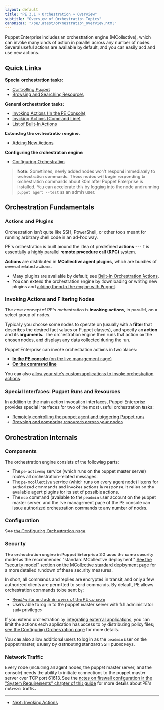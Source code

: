 ```yaml
---
layout: default
title: "PE 3.1 » Orchestration » Overview"
subtitle: "Overview of Orchestration Topics"
canonical: "/pe/latest/orchestration_overview.html"
---
```



Puppet Enterprise includes an orchestration engine (MCollective), which can invoke many kinds of action in parallel across any number of nodes. Several useful actions are available by default, and you can easily add and use new actions.

Quick Links
-----

**Special orchestration tasks:**

- [Controlling Puppet](./orchestration_puppet.html)
- [Browsing and Searching Resources](./orchestration_resources.html)

**General orchestration tasks:**

- [Invoking Actions (In the PE Console)](./console_navigating_live_mgmt.html)
- [Invoking Actions (Command Line)](./orchestration_invoke_cli.html)
- [List of Built-In Actions](./orchestration_actions.html)

**Extending the orchestration engine:**

- [Adding New Actions](./orchestration_adding_actions.html)

**Configuring the orchestration engine:**

- [Configuring Orchestration](./orchestration_config.html)


> **Note:** Sometimes, newly added nodes won't respond immediately to orchestration commands. These nodes will begin responding to orchestration commands about 30m after Puppet Enterprise is installed. You can accelerate this by logging into the node and running `puppet agent --test` as an admin user.

Orchestration Fundamentals
-----

### Actions and Plugins

Orchestration isn't quite like SSH, PowerShell, or other tools meant for running arbitrary shell code in an ad-hoc way.

PE's orchestration is built around the idea of predefined **actions** --- it is essentially a highly parallel **remote procedure call (RPC)** system.

**Actions** are distributed in **MCollective agent plugins,** which are bundles of several related actions.

* Many plugins are available by default; see [Built-In Orchestration Actions](./orchestration_actions.html).
* You can extend the orchestration engine by downloading or writing new plugins and [adding them to the engine with Puppet](./orchestration_adding_actions.html).

### Invoking Actions and Filtering Nodes

The core concept of PE's orchestration is **invoking actions,** in parallel, on a select group of nodes.

Typically you choose some nodes to operate on (usually with a **filter** that describes the desired fact values or Puppet classes), and specify an **action** and its **arguments.** The orchestration engine then runs that action on the chosen nodes, and displays any data collected during the run.

Puppet Enterprise can invoke orchestration actions in two places:

* [**In the PE console** (on the live management page)](./console_navigating_live_mgmt.html)
* [**On the command line**](./orchestration_invoke_cli.html)

You can also [allow your site's custom applications to invoke orchestration actions][integrate].

[integrate]: ./orchestration_integrating.html

### Special Interfaces: Puppet Runs and Resources

In addition to the main action invocation interfaces, Puppet Enterprise provides special interfaces for two of the most useful orchestration tasks:

* [Remotely controlling the puppet agent and triggering Puppet runs](./orchestration_puppet.html)
* [Browsing and comparing resources across your nodes](./orchestration_resources.html)


Orchestration Internals
-----

### Components

The orchestration engine consists of the following parts:

- The `pe-activemq` service (which runs on the puppet master server) routes all orchestration-related messages.
- The `pe-mcollective` service (which runs on every agent node) listens for authorized commands and invokes actions in response. It relies on the available agent plugins for its set of possible actions.
- The `mco` command (available to the `peadmin` user account on the puppet master server) and the live management page of the PE console can issue authorized orchestration commands to any number of nodes.

### Configuration

See [the Configuring Orchestration page][config].

[config]: ./orchestration_config.html

### Security

The orchestration engine in Puppet Enterprise 3.0 uses the same security model as the recommended "standard MCollective deployment." [See the "security model" section on the MCollective standard deployment page](/mcollective/deploy/standard.html#security-model) for a more detailed rundown of these security measures.

In short, all commands and replies are encrypted in transit, and only a few authorized clients are permitted to send commands. By default, PE allows orchestration commands to be sent by:

- [Read/write and admin users of the PE console](./console_auth.html#user-access-and-privileges)
- Users able to log in to the puppet master server with full administrator `sudo` privileges

If you extend orchestration by [integrating external applications][integrate], you can limit the actions each application has access to by distributing policy files; [see the Configuring Orchestration page][config] for more details.

You can also allow additional users to log in as the `peadmin` user on the puppet master, usually by distributing standard SSH public keys.

### Network Traffic

Every node (including all agent nodes, the puppet master server, and the console) needs the ability to initiate connections to the puppet master server over TCP port 61613. See the [notes on firewall configuration in the "System Requirements" chapter of this guide](./install_system_requirements.html#firewall-configuration) for more details about PE's network traffic.


* * *

- [Next: Invoking Actions](./orchestration_invoke_cli.html)